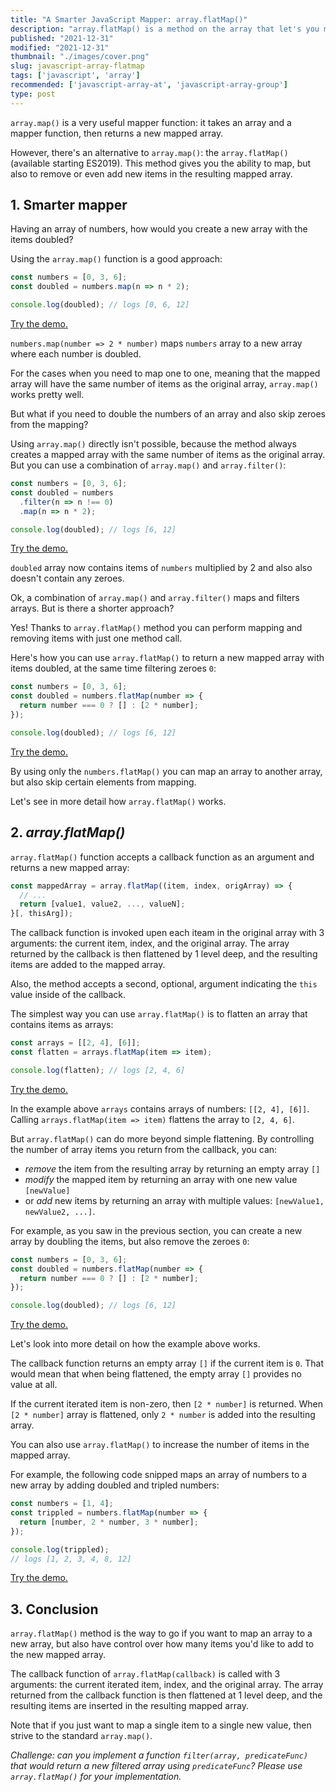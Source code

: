 ```yaml
---
title: "A Smarter JavaScript Mapper: array.flatMap()"
description: "array.flatMap() is a method on the array that let's you map elements a littler smarter."  
published: "2021-12-31"
modified: "2021-12-31"
thumbnail: "./images/cover.png"
slug: javascript-array-flatmap
tags: ['javascript', 'array']
recommended: ['javascript-array-at', 'javascript-array-group']
type: post
---
```


`array.map()` is a very useful mapper function: it takes an array and a mapper function, then returns a new mapped array.  

However, there's an alternative to `array.map()`: the `array.flatMap()` (available starting ES2019). This method gives you the ability to map, but also to remove or even add new items in the resulting mapped array.    

## 1. Smarter mapper

Having an array of numbers, how would you create a new array with the items doubled?  

Using the `array.map()` function is a good approach:

```javascript
const numbers = [0, 3, 6];
const doubled = numbers.map(n => n * 2);

console.log(doubled); // logs [0, 6, 12]
```

[Try the demo.](https://jsfiddle.net/dmitri_pavlutin/7g5fz93y/)

`numbers.map(number => 2 * number)` maps `numbers` array to a new array where each number is doubled.  

For the cases when you need to map one to one, meaning that the mapped array will have the same number of items as the original array, `array.map()` works pretty well.

But what if you need to double the numbers of an array and also skip zeroes from the mapping?  

Using `array.map()` directly isn't possible, because the method always creates a mapped array with the same number of items as the original array. But you can use a combination of `array.map()` and `array.filter()`:

```javascript
const numbers = [0, 3, 6];
const doubled = numbers
  .filter(n => n !== 0)
  .map(n => n * 2);

console.log(doubled); // logs [6, 12]
```

[Try the demo.](https://jsfiddle.net/dmitri_pavlutin/cvtjyLpo/)

`doubled` array now contains items of `numbers` multiplied by 2 and also also doesn't contain any zeroes.  

Ok, a combination of `array.map()` and `array.filter()` maps and filters arrays. But is there a shorter approach?  

Yes! Thanks to `array.flatMap()` method you can perform mapping and removing items with just one method call. 

Here's how you can use `array.flatMap()` to return a new mapped array with items doubled, at the same time filtering zeroes `0`:

```javascript
const numbers = [0, 3, 6];
const doubled = numbers.flatMap(number => {
  return number === 0 ? [] : [2 * number];
});

console.log(doubled); // logs [6, 12]
```

[Try the demo.](https://jsfiddle.net/dmitri_pavlutin/j945qunz/)

By using only the `numbers.flatMap()` you can map an array to another array, but also skip certain elements from mapping.  

Let's see in more detail how `array.flatMap()` works.  

## 2. *array.flatMap()*

`array.flatMap()` function accepts a callback function as an argument and returns a new mapped array:

```javascript
const mappedArray = array.flatMap((item, index, origArray) => {
  // ...
  return [value1, value2, ..., valueN];
}[, thisArg]);
```

The callback function is invoked upen each iteam in the original array with 3 arguments: the current item, index, and the original array. The array returned by the callback is then flattened by 1 level deep, and the resulting items are added to the mapped array.  

Also, the method accepts a second, optional, argument indicating the `this` value inside of the callback.  

The simplest way you can use `array.flatMap()` is to flatten an array that contains items as arrays:

```javascript
const arrays = [[2, 4], [6]];
const flatten = arrays.flatMap(item => item);

console.log(flatten); // logs [2, 4, 6]
```

[Try the demo.](https://jsfiddle.net/dmitri_pavlutin/5rwvcz17/)

In the example above `arrays` contains arrays of numbers: `[[2, 4], [6]]`. Calling `arrays.flatMap(item => item)` flattens the array to `[2, 4, 6]`.  

But `array.flatMap()` can do more beyond simple flattening. By controlling the number of array items you return from the callback, you can:

* *remove* the item from the resulting array by returning an empty array `[]`
* *modify* the mapped item by returning an array with one new value `[newValue]`
* or *add* new items by returning an array with multiple values: `[newValue1, newValue2, ...]`.  

For example, as you saw in the previous section, you can create a new array by doubling the items, but also remove the zeroes `0`:

```javascript
const numbers = [0, 3, 6];
const doubled = numbers.flatMap(number => {
  return number === 0 ? [] : [2 * number];
});

console.log(doubled); // logs [6, 12]
```

[Try the demo.](https://jsfiddle.net/dmitri_pavlutin/av1w9jd3/)

Let's look into more detail on how the example above works.  

The callback function returns an empty array `[]` if the current item is `0`. That would mean that when being flattened, the empty array `[]` provides no value at all.  

If the current iterated item is non-zero, then `[2 * number]` is returned. When `[2 * number]` array is flattened, only `2 * number` is added into the resulting array.  

You can also use `array.flatMap()` to increase the number of items in the mapped array. 

For example, the following code snipped maps an array of numbers to a new array by adding doubled and tripled numbers:

```javascript
const numbers = [1, 4];
const trippled = numbers.flatMap(number => {
  return [number, 2 * number, 3 * number];
});

console.log(trippled);
// logs [1, 2, 3, 4, 8, 12]
```

[Try the demo.](https://jsfiddle.net/dmitri_pavlutin/k7p2x1ar/)

## 3. Conclusion

`array.flatMap()` method is the way to go if you want to map an array to a new array, but also have control over how many items you'd like to add to the new mapped array.  

The callback function of `array.flatMap(callback)` is called with 3 arguments: the current iterated item, index, and the original array. The array returned from the callback function is then flattened at 1 level deep, and the resulting items are inserted in the resulting mapped array.  

Note that if you just want to map a single item to a single new value, then strive to the standard `array.map()`.  

*Challenge: can you implement a function `filter(array, predicateFunc)` that would return a new filtered array using `predicateFunc`? Please use `array.flatMap()` for your implementation.*